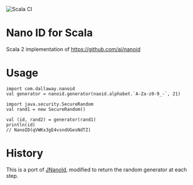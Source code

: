 ![Scala CI](https://github.com/d6y/nanoid/workflows/Scala%20CI/badge.svg)

# Nano ID for Scala

Scala 2 implementation of <https://github.com/ai/nanoid>

# Usage

```
import com.dallaway.nanoid
val generator = nanoid.generator(naoid.alphabet.`A-Za-z0-9_-`, 21)

import java.security.SecureRandom
val rand1 = new SecureRandom()

val (id, rand2) = generator(rand1)
println(id)
// NanoID(qVWKx3gE4vsndUGesNdTZ)

```

# History

This is a port of [JNanoId](https://github.com/aventrix/jnanoid), modified to return the random generator at each step.
